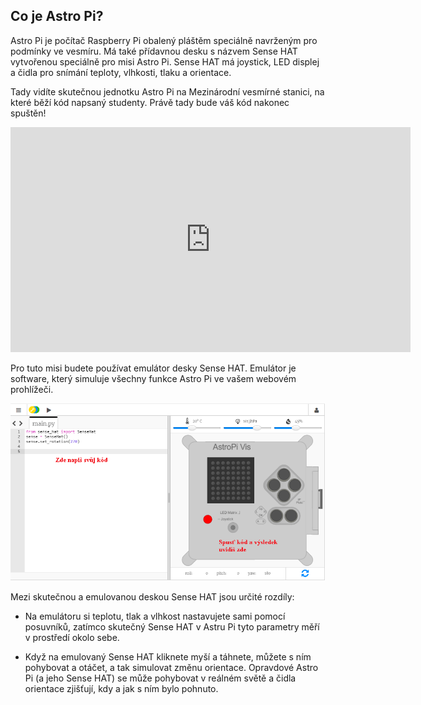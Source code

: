 ## Co je Astro Pi?

Astro Pi je počítač Raspberry Pi obalený pláštěm speciálně navrženým pro podmínky ve vesmíru. Má také přídavnou desku s názvem Sense HAT vytvořenou speciálně pro misi Astro Pi. Sense HAT má joystick, LED displej a čidla pro snímání teploty, vlhkosti, tlaku a orientace.

Tady vidíte skutečnou jednotku Astro Pi na Mezinárodní vesmírné stanici, na které běží kód napsaný studenty. Právě tady bude váš kód nakonec spuštěn! 

<iframe src="https://player.vimeo.com/video/172737314" width="640" height="360" frameborder="0" webkitallowfullscreen mozallowfullscreen allowfullscreen mark="crwd-mark"></iframe> 

Pro tuto misi budete používat emulátor desky Sense HAT. Emulátor je software, který simuluje všechny funkce Astro Pi ve vašem webovém prohlížeči.

![Emulátor Sense HAT](images/sense-hat-emulator.png)

Mezi skutečnou a emulovanou deskou Sense HAT jsou určité rozdíly:

- Na emulátoru si teplotu, tlak a vlhkost nastavujete sami pomocí posuvníků, zatímco skutečný Sense HAT v Astru Pi tyto parametry měří v prostředí okolo sebe.

- Když na emulovaný Sense HAT kliknete myší a táhnete, můžete s ním pohybovat a otáčet, a tak simulovat změnu orientace. Opravdové Astro Pi (a jeho Sense HAT) se může pohybovat v reálném světě a čidla orientace zjišťují, kdy a jak s ním bylo pohnuto.
